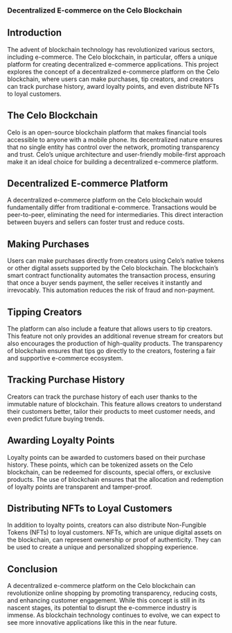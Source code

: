 ### Decentralized E-commerce on the Celo Blockchain

## Introduction
The advent of blockchain technology has revolutionized various sectors, including e-commerce. The Celo blockchain, in particular, offers a unique platform for creating decentralized e-commerce applications. This project explores the concept of a decentralized e-commerce platform on the Celo blockchain, where users can make purchases, tip creators, and creators can track purchase history, award loyalty points, and even distribute NFTs to loyal customers.

## The Celo Blockchain
Celo is an open-source blockchain platform that makes financial tools accessible to anyone with a mobile phone. Its decentralized nature ensures that no single entity has control over the network, promoting transparency and trust. Celo’s unique architecture and user-friendly mobile-first approach make it an ideal choice for building a decentralized e-commerce platform.

## Decentralized E-commerce Platform
A decentralized e-commerce platform on the Celo blockchain would fundamentally differ from traditional e-commerce. Transactions would be peer-to-peer, eliminating the need for intermediaries. This direct interaction between buyers and sellers can foster trust and reduce costs.

## Making Purchases
Users can make purchases directly from creators using Celo’s native tokens or other digital assets supported by the Celo blockchain. The blockchain’s smart contract functionality automates the transaction process, ensuring that once a buyer sends payment, the seller receives it instantly and irrevocably. This automation reduces the risk of fraud and non-payment.

## Tipping Creators
The platform can also include a feature that allows users to tip creators. This feature not only provides an additional revenue stream for creators but also encourages the production of high-quality products. The transparency of blockchain ensures that tips go directly to the creators, fostering a fair and supportive e-commerce ecosystem.

## Tracking Purchase History
Creators can track the purchase history of each user thanks to the immutable nature of blockchain. This feature allows creators to understand their customers better, tailor their products to meet customer needs, and even predict future buying trends.

## Awarding Loyalty Points
Loyalty points can be awarded to customers based on their purchase history. These points, which can be tokenized assets on the Celo blockchain, can be redeemed for discounts, special offers, or exclusive products. The use of blockchain ensures that the allocation and redemption of loyalty points are transparent and tamper-proof.

## Distributing NFTs to Loyal Customers
In addition to loyalty points, creators can also distribute Non-Fungible Tokens (NFTs) to loyal customers. NFTs, which are unique digital assets on the blockchain, can represent ownership or proof of authenticity. They can be used to create a unique and personalized shopping experience.

## Conclusion
A decentralized e-commerce platform on the Celo blockchain can revolutionize online shopping by promoting transparency, reducing costs, and enhancing customer engagement. While this concept is still in its nascent stages, its potential to disrupt the e-commerce industry is immense. As blockchain technology continues to evolve, we can expect to see more innovative applications like this in the near future.